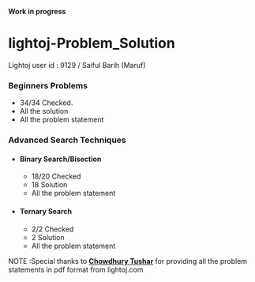 **Work in progress**

# lightoj-Problem_Solution

Lightoj user id : 9129 / Saiful Barih (Maruf)

### Beginners Problems
 
 + 34/34 Checked.
 + All the solution
 + All the problem statement

### Advanced Search Techniques
 - #### Binary Search/Bisection
   + 18/20 Checked
   + 18 Solution
   + All the problem statement

 - #### Ternary Search
   + 2/2 Checked
   + 2 Solution
   + All the problem statement

NOTE :Special thanks to [**Chowdhury Tushar**](https://www.facebook.com/cTushar.bd) for providing all the problem statements in pdf format from lightoj.com
